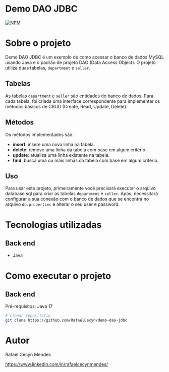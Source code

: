 # Demo DAO JDBC
[![NPM](https://img.shields.io/npm/l/react)](https://github.com/RafaelCecyn/demo-dao-jdbc/blob/main/LICENSE)  

# Sobre o projeto
Demo DAO JDBC é um exemplo de como acessar o banco de dados MySQL usando Java e o padrão de projeto DAO (Data Access Object). O projeto utiliza duas tabelas, `department` e `seller`.

## **Tabelas**

As tabelas `department` e `seller` são entidades do banco de dados. Para cada tabela, foi criada uma interface correspondente para implementar os métodos básicos de CRUD (Create, Read, Update, Delete).

## **Métodos**

Os métodos implementados são:

- **insert**: insere uma nova linha na tabela.
- **delete**: remove uma linha da tabela com base em algum critério.
- **update**: atualiza uma linha existente na tabela.
- **find**: busca uma ou mais linhas da tabela com base em algum critério.

## **Uso**

Para usar este projeto, primeiramente você precisará executar o arquivo database.sql para criar as tabelas `department` e `seller`.
Após, necessitará configurar a sua conexão com o banco de dados que se encontra no arquivo `db.properties` e alterar o seu user e password.

# Tecnologias utilizadas
## Back end
- Java

# Como executar o projeto

## Back end
Pré-requisitos: Java 17

```bash
# clonar repositório
git clone https://github.com/RafaelCecyn/demo-dao-jdbc
```

# Autor

Rafael Cecyn Mendes

https://www.linkedin.com/in/rafaelcecynmendes/
